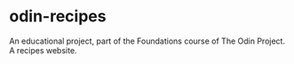 # odin-recipes
An educational project, part of the Foundations course of The Odin Project. A recipes website.
